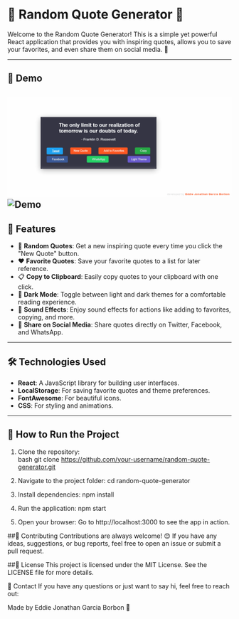 # 🌟 Random Quote Generator 🌟

Welcome to the Random Quote Generator! This is a simple yet powerful React application that provides you with inspiring quotes, allows you to save your favorites, and even share them on social media. 🚀  

---

## 🎥 Demo  
![Demo](./example.gif)  
![Demo](https://eddieborbon.github.io/Random-Quote-Machine/)
---

## 🌈 Features  
- 💬 **Random Quotes**: Get a new inspiring quote every time you click the "New Quote" button.  
- ❤️ **Favorite Quotes**: Save your favorite quotes to a list for later reference.  
- 📋 **Copy to Clipboard**: Easily copy quotes to your clipboard with one click.  
- 🌙 **Dark Mode**: Toggle between light and dark themes for a comfortable reading experience.  
- 🎵 **Sound Effects**: Enjoy sound effects for actions like adding to favorites, copying, and more.  
- 📱 **Share on Social Media**: Share quotes directly on Twitter, Facebook, and WhatsApp.  

---

## 🛠️ Technologies Used  
- **React**: A JavaScript library for building user interfaces.  
- **LocalStorage**: For saving favorite quotes and theme preferences.  
- **FontAwesome**: For beautiful icons.  
- **CSS**: For styling and animations.  

---

## 🚀 How to Run the Project  

1. Clone the repository:  
   bash
   git clone https://github.com/your-username/random-quote-generator.git

2. Navigate to the project folder:
  cd random-quote-generator

3. Install dependencies:
  npm install

4. Run the application:
  npm start
  
5. Open your browser:
Go to http://localhost:3000 to see the app in action.



##🤝 Contributing
Contributions are always welcome! 😊 If you have any ideas, suggestions, or bug reports, feel free to open an issue or submit a pull request.

##📝 License
This project is licensed under the MIT License. See the LICENSE file for more details.

📧 Contact
If you have any questions or just want to say hi, feel free to reach out:

Made by Eddie Jonathan Garcia Borbon 🚀
